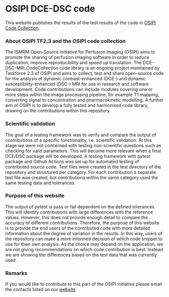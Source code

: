 OSIPI DCE-DSC code
====================

This website publishes the results of the test results of the code in [OSIPI Code Collection](https://github.com/OSIPI/DCE-DSC-MRI_CodeCollection).

### About OSIPI TF2.3 and the OSIPI code collection
The ISMRM Open-Source Initiative for Perfusion Imaging (OSIPI) aims to promote the sharing of perfusion imaging software in order to reduce duplication, improve reproducibility and speed up translation. 
The DCE-DSC-MRI_CodeCollection code library is an ongoing project maintained by Taskforce 2.3 of OSIPI and aims to collect, test and share open-source code for the analysis of dynamic contrast-enhanced (DCE-) and dynamic susceptibility-enhanced (DSC-) MRI for use in research and software development. 
Code contributions can include modules covering one or more steps within the image processing pipeline, for example T1 mapping, converting signal to concentration and pharmacokinetic modelling. 
A further aim of OSIPI is to develop a fully tested and harmonised code library, drawing on the contributions within this repository.


### Scientific validation
The goal of a testing framework was to verify and compare the output of contributions of a specific functionality, i.e. scientific validation. 
At this stage we were not concerned with testing non-scientific questions such as checking for valid parameters. 
This will become more relevant when a final DCE/DSC package will be developed.
A testing framework with pytest package and Github Actions was set up for automated testing of contributed source code. 
Test files were created in the test directory of the repository and structured per category. 
For each contribution a separate test file was created, but contributions within the same category used the same testing data and tolerances.

### Purpose of this website
The output of pytest is pass or fail dependent on the defined tolerances. 
This will identify contributions with large differences with the reference values. 
However, this does not provide enough detail to compare the accuracy of different contributions.
Therefore, the purpose of this website is to provide the end users of the contributed code with more detailed information about the degree of variation in the results.
In this way, users of the repository can make a more informed decision of which code snippet to use for their own analysis. 
As the choice may depend on the application, we are not giving recommendations on which code contribution is best. 
Instead we are showing the differences based on the test data that was currently used.

### Remarks
If you would like to contribute to this part of the OSIPI initiative please email the contacts listed on our [website](https://www.osipi.org/task-force-2-3/).

